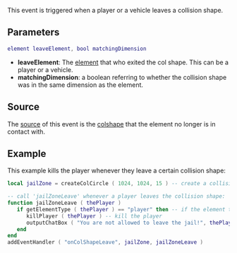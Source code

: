 This event is triggered when a player or a vehicle leaves a collision shape.

Parameters
----------

``` lua
element leaveElement, bool matchingDimension
```

-   **leaveElement**: The [element](/docs/element.md "wikilink") that who exited the col shape. This can be a player or a vehicle.
-   **matchingDimension**: a boolean referring to whether the collision shape was in the same dimension as the element.

Source
------

The [source](/docs/event_system#event_source.md "wikilink") of this event is the [colshape](/colshape.md "wikilink") that the element no longer is in contact with.

Example
-------

This example kills the player whenever they leave a certain collision shape:

``` lua
local jailZone = createColCircle ( 1024, 1024, 15 ) -- create a collision shape

-- call 'jailZoneLeave' whenever a player leaves the collision shape:
function jailZoneLeave ( thePlayer )
   if getElementType ( thePlayer ) == "player" then -- if the element that left was player
      killPlayer ( thePlayer ) -- kill the player
      outputChatBox ( "You are not allowed to leave the jail!", thePlayer )
   end
end
addEventHandler ( "onColShapeLeave", jailZone, jailZoneLeave )
```
